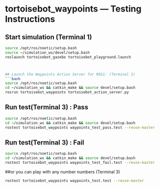 # tortoisebot_waypoints — Testing Instructions

## Start simulation (Terminal 1)
```bash
source /opt/ros/noetic/setup.bash
source ~/simulation_ws/devel/setup.bash
roslaunch tortoisebot_gazebo tortoisebot_playground.launch



## Launch the Waypoints Action Server for ROS1: (Terminal 2)
```bash
source /opt/ros/noetic/setup.bash
cd ~/simulation_ws && catkin_make && source devel/setup.bash
rosrun tortoisebot_waypoints tortoisebot_action_server.py
```

## Run test(Terminal 3) : Pass
```bash
source /opt/ros/noetic/setup.bash
cd ~/simulation_ws && catkin_make && source devel/setup.bash
rostest tortoisebot_waypoints waypoints_test_pass.test --reuse-master
```

## Run test(Terminal 3) : Fail
```bash
source /opt/ros/noetic/setup.bash
cd ~/simulation_ws && catkin_make && source devel/setup.bash
rostest tortoisebot_waypoints waypoints_test_fail.test --reuse-master
```
##or you can play with any number numbers (Terminal 3)
```bash
rostest tortoisebot_waypoints waypoints_test.test --reuse-master
```
